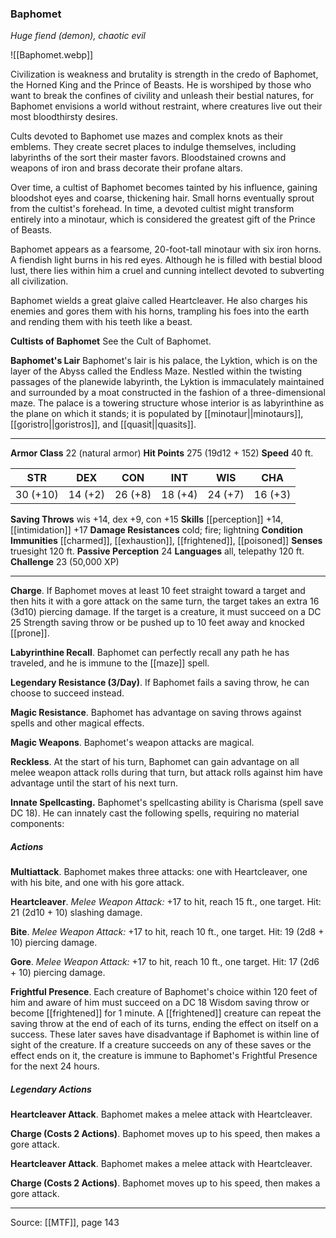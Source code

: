 ### Baphomet
_Huge fiend (demon), chaotic evil_

![[Baphomet.webp]]

Civilization is weakness and brutality is strength in the credo of Baphomet, the Horned King and the Prince of Beasts. He is worshiped by those who want to break the confines of civility and unleash their bestial natures, for Baphomet envisions a world without restraint, where creatures live out their most bloodthirsty desires.

Cults devoted to Baphomet use mazes and complex knots as their emblems. They create secret places to indulge themselves, including labyrinths of the sort their master favors. Bloodstained crowns and weapons of iron and brass decorate their profane altars.

Over time, a cultist of Baphomet becomes tainted by his influence, gaining bloodshot eyes and coarse, thickening hair. Small horns eventually sprout from the cultist's forehead. In time, a devoted cultist might transform entirely into a minotaur, which is considered the greatest gift of the Prince of Beasts.

Baphomet appears as a fearsome, 20-foot-tall minotaur with six iron horns. A fiendish light burns in his red eyes. Although he is filled with bestial blood lust, there lies within him a cruel and cunning intellect devoted to subverting all civilization.

Baphomet wields a great glaive called Heartcleaver. He also charges his enemies and gores them with his horns, trampling his foes into the earth and rending them with his teeth like a beast.

**Cultists of Baphomet** See the Cult of Baphomet.


**Baphomet's Lair** Baphomet's lair is his palace, the Lyktion, which is on the layer of the Abyss called the Endless Maze. Nestled within the twisting passages of the planewide labyrinth, the Lyktion is immaculately maintained and surrounded by a moat constructed in the fashion of a three-dimensional maze. The palace is a towering structure whose interior is as labyrinthine as the plane on which it stands; it is populated by [[minotaur||minotaurs]], [[goristro||goristros]], and [[quasit||quasits]].




---

**Armor Class** 22 (natural armor)
**Hit Points** 275 (19d12 + 152)
**Speed** 40 ft.

| STR     | DEX     | CON     | INT     | WIS     | CHA     |
|---------|---------|---------|---------|---------|---------|
| 30 (+10) | 14 (+2) | 26 (+8) | 18 (+4) | 24 (+7) | 16 (+3) |

**Saving Throws** wis +14, dex +9, con +15
**Skills** [[perception]] +14, [[intimidation]] +17
**Damage Resistances** cold; fire; lightning
**Condition Immunities** [[charmed]], [[exhaustion]], [[frightened]], [[poisoned]]
**Senses** truesight 120 ft.
**Passive Perception** 24
**Languages** all, telepathy 120 ft.
**Challenge** 23 (50,000 XP)

---

**Charge**. If Baphomet moves at least 10 feet straight toward a target and then hits it with a gore attack on the same turn, the target takes an extra 16 (3d10) piercing damage. If the target is a creature, it must succeed on a DC 25 Strength saving throw or be pushed up to 10 feet away and knocked [[prone]].

**Labyrinthine Recall**. Baphomet can perfectly recall any path he has traveled, and he is immune to the [[maze]] spell.

**Legendary Resistance (3/Day)**. If Baphomet fails a saving throw, he can choose to succeed instead.

**Magic Resistance**. Baphomet has advantage on saving throws against spells and other magical effects.

**Magic Weapons**. Baphomet's weapon attacks are magical.

**Reckless**. At the start of his turn, Baphomet can gain advantage on all melee weapon attack rolls during that turn, but attack rolls against him have advantage until the start of his next turn.

**Innate Spellcasting.** Baphomet's spellcasting ability is Charisma (spell save DC 18). He can innately cast the following spells, requiring no material components:

##### Actions
**Multiattack**. Baphomet makes three attacks: one with Heartcleaver, one with his bite, and one with his gore attack.

**Heartcleaver**. _Melee Weapon Attack:_ +17 to hit, reach 15 ft., one target. Hit: 21 (2d10 + 10) slashing damage.

**Bite**. _Melee Weapon Attack:_ +17 to hit, reach 10 ft., one target. Hit: 19 (2d8 + 10) piercing damage.

**Gore**. _Melee Weapon Attack:_ +17 to hit, reach 10 ft., one target. Hit: 17 (2d6 + 10) piercing damage.

**Frightful Presence**. Each creature of Baphomet's choice within 120 feet of him and aware of him must succeed on a DC 18 Wisdom saving throw or become [[frightened]] for 1 minute. A [[frightened]] creature can repeat the saving throw at the end of each of its turns, ending the effect on itself on a success. These later saves have disadvantage if Baphomet is within line of sight of the creature. If a creature succeeds on any of these saves or the effect ends on it, the creature is immune to Baphomet's Frightful Presence for the next 24 hours.

##### Legendary Actions
**Heartcleaver Attack**. Baphomet makes a melee attack with Heartcleaver.

**Charge (Costs 2 Actions)**. Baphomet moves up to his speed, then makes a gore attack.

**Heartcleaver Attack**. Baphomet makes a melee attack with Heartcleaver.

**Charge (Costs 2 Actions)**. Baphomet moves up to his speed, then makes a gore attack.


---

Source: [[MTF]], page 143